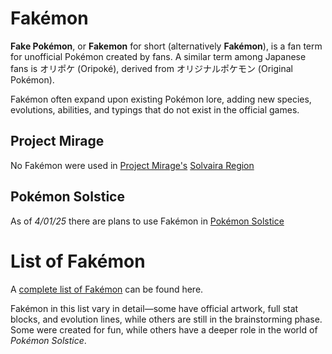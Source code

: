 # Fakémon

**Fake Pokémon**, or **Fakemon** for short (alternatively **Fakémon**), is a fan term for unofficial Pokémon created by fans. A similar term among Japanese fans is オリポケ (Oripoké), derived from オリジナルポケモン (Original Pokémon).

Fakémon often expand upon existing Pokémon lore, adding new species, evolutions, abilities, and typings that do not exist in the official games.

## Project Mirage

No Fakémon were used in [Project Mirage's](https://emeraldvoid.github.io/pokemon-scrapyard/Project%20Mirage) [Solvaira Region](https://emeraldvoid.github.io/pokemon-scrapyard/Solvaira)

## Pokémon Solstice

As of *4/01/25* there are plans to use Fakémon in [Pokémon Solstice](https://emeraldvoid.github.io/pokemon-scrapyard/Pokemon%20Solstice)

# **List of Fakémon**  

A [complete list of Fakémon](https://emeraldvoid.github.io/pokemon-scrapyard/list_of_fakemon) can be found here.  

Fakémon in this list vary in detail—some have official artwork, full stat blocks, and evolution lines, while others are still in the brainstorming phase. Some were created for fun, while others have a deeper role in the world of *Pokémon Solstice*.

